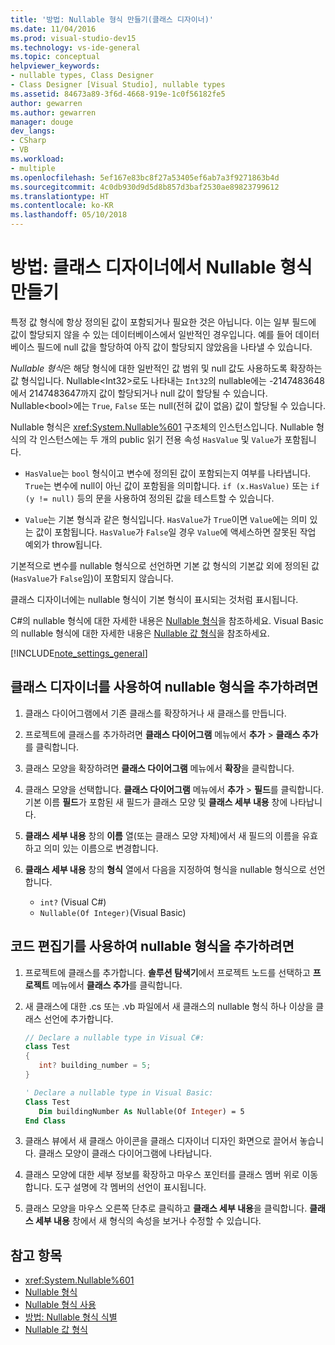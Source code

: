 ```yaml
---
title: '방법: Nullable 형식 만들기(클래스 디자이너)'
ms.date: 11/04/2016
ms.prod: visual-studio-dev15
ms.technology: vs-ide-general
ms.topic: conceptual
helpviewer_keywords:
- nullable types, Class Designer
- Class Designer [Visual Studio], nullable types
ms.assetid: 84673a89-3f6d-4668-919e-1c0f56182fe5
author: gewarren
ms.author: gewarren
manager: douge
dev_langs:
- CSharp
- VB
ms.workload:
- multiple
ms.openlocfilehash: 5ef167e83bc8f27a53405ef6ab7a3f9271863b4d
ms.sourcegitcommit: 4c0db930d9d5d8b857d3baf2530ae89823799612
ms.translationtype: HT
ms.contentlocale: ko-KR
ms.lasthandoff: 05/10/2018
---
```

# <a name="how-to-create-a-nullable-type-in-class-designer"></a>방법: 클래스 디자이너에서 Nullable 형식 만들기

특정 값 형식에 항상 정의된 값이 포함되거나 필요한 것은 아닙니다. 이는 일부 필드에 값이 할당되지 않을 수 있는 데이터베이스에서 일반적인 경우입니다. 예를 들어 데이터베이스 필드에 null 값을 할당하여 아직 값이 할당되지 않았음을 나타낼 수 있습니다.

*Nullable 형식*은 해당 형식에 대한 일반적인 값 범위 및 null 값도 사용하도록 확장하는 값 형식입니다. Nullable\<Int32>로도 나타내는 `Int32`의 nullable에는 -2147483648에서 2147483647까지 값이 할당되거나 null 값이 할당될 수 있습니다. Nullable\<bool>에는 `True`, `False` 또는 null(전혀 값이 없음) 값이 할당될 수 있습니다.

Nullable 형식은 <xref:System.Nullable%601> 구조체의 인스턴스입니다. Nullable 형식의 각 인스턴스에는 두 개의 public 읽기 전용 속성 `HasValue` 및 `Value`가 포함됩니다.

-   `HasValue`는 `bool` 형식이고 변수에 정의된 값이 포함되는지 여부를 나타냅니다. `True`는 변수에 null이 아닌 값이 포함됨을 의미합니다. `if (x.HasValue)` 또는 `if (y != null)` 등의 문을 사용하여 정의된 값을 테스트할 수 있습니다.

-   `Value`는 기본 형식과 같은 형식입니다. `HasValue`가 `True`이면 `Value`에는 의미 있는 값이 포함됩니다. `HasValue`가 `False`일 경우 `Value`에 액세스하면 잘못된 작업 예외가 throw됩니다.

기본적으로 변수를 nullable 형식으로 선언하면 기본 값 형식의 기본값 외에 정의된 값(`HasValue`가 `False`임)이 포함되지 않습니다.

클래스 디자이너에는 nullable 형식이 기본 형식이 표시되는 것처럼 표시됩니다.

C#의 nullable 형식에 대한 자세한 내용은 [Nullable 형식](/dotnet/csharp/programming-guide/nullable-types/index)을 참조하세요. Visual Basic의 nullable 형식에 대한 자세한 내용은 [Nullable 값 형식](/dotnet/visual-basic/programming-guide/language-features/data-types/nullable-value-types)을 참조하세요.

[!INCLUDE[note_settings_general](../../data-tools/includes/note_settings_general_md.md)]

## <a name="to-add-a-nullable-type-by-using-the-class-designer"></a>클래스 디자이너를 사용하여 nullable 형식을 추가하려면

1.  클래스 다이어그램에서 기존 클래스를 확장하거나 새 클래스를 만듭니다.

2.  프로젝트에 클래스를 추가하려면 **클래스 다이어그램** 메뉴에서 **추가** > **클래스 추가**를 클릭합니다.

3.  클래스 모양을 확장하려면 **클래스 다이어그램** 메뉴에서 **확장**을 클릭합니다.

4.  클래스 모양을 선택합니다. **클래스 다이어그램** 메뉴에서 **추가** > **필드**를 클릭합니다. 기본 이름 **필드**가 포함된 새 필드가 클래스 모양 및 **클래스 세부 내용** 창에 나타납니다.

5.  **클래스 세부 내용** 창의 **이름** 열(또는 클래스 모양 자체)에서 새 필드의 이름을 유효하고 의미 있는 이름으로 변경합니다.

6.  **클래스 세부 내용** 창의 **형식** 열에서 다음을 지정하여 형식을 nullable 형식으로 선언합니다.

    - `int?` (Visual C#)
    - `Nullable(Of Integer)`(Visual Basic)

## <a name="to-add-a-nullable-type-by-using-the-code-editor"></a>코드 편집기를 사용하여 nullable 형식을 추가하려면

1.  프로젝트에 클래스를 추가합니다. **솔루션 탐색기**에서 프로젝트 노드를 선택하고 **프로젝트** 메뉴에서 **클래스 추가**를 클릭합니다.

2.  새 클래스에 대한 .cs 또는 .vb 파일에서 새 클래스의 nullable 형식 하나 이상을 클래스 선언에 추가합니다.

    ```csharp
    // Declare a nullable type in Visual C#:
    class Test
    {
       int? building_number = 5;
    }
    ```

    ```vb
    ' Declare a nullable type in Visual Basic:
    Class Test
       Dim buildingNumber As Nullable(Of Integer) = 5
    End Class
    ```

3.  클래스 뷰에서 새 클래스 아이콘을 클래스 디자이너 디자인 화면으로 끌어서 놓습니다. 클래스 모양이 클래스 다이어그램에 나타납니다.

4.  클래스 모양에 대한 세부 정보를 확장하고 마우스 포인터를 클래스 멤버 위로 이동합니다. 도구 설명에 각 멤버의 선언이 표시됩니다.

5.  클래스 모양을 마우스 오른쪽 단추로 클릭하고 **클래스 세부 내용**을 클릭합니다. **클래스 세부 내용** 창에서 새 형식의 속성을 보거나 수정할 수 있습니다.

## <a name="see-also"></a>참고 항목

- <xref:System.Nullable%601>
- [Nullable 형식](/dotnet/csharp/programming-guide/nullable-types/index)
- [Nullable 형식 사용](/dotnet/csharp/programming-guide/nullable-types/using-nullable-types)
- [방법: Nullable 형식 식별](/dotnet/csharp/programming-guide/nullable-types/how-to-identify-a-nullable-type)
- [Nullable 값 형식](/dotnet/visual-basic/programming-guide/language-features/data-types/nullable-value-types)
